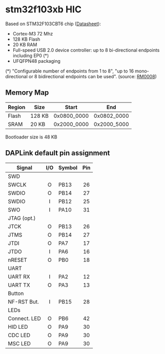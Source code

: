 # stm32f103xb HIC

Based on STM32F103CBT6 chip ([Datasheet](https://www.st.com/resource/en/datasheet/stm32f103cb.pdf)):
- Cortex-M3 72 Mhz
- 128 KB Flash
- 20 KB RAM
- Full-speed USB 2.0 device controller: up to 8 bi-directional endpoints including EP0 (*)
- UFQFPN48 packaging

(*) "Configurable number of endpoints from 1 to 8", "up to 16 mono-directional or 8 bidirectional endpoints can be used". (source: [RM0008](https://www.st.com/resource/en/reference_manual/rm0008-stm32f101xx-stm32f102xx-stm32f103xx-stm32f105xx-and-stm32f107xx-advanced-armbased-32bit-mcus-stmicroelectronics.pdf))

## Memory Map

| Region   |  Size  | Start       | End         |
|----------|--------|-------------|-------------|
| Flash    | 128 KB | 0x0800_0000 | 0x0802_0000 |
| SRAM     | 20 KB  | 0x2000_0000 | 0x2000_5000 |

Bootloader size is 48 KB

## DAPLink default pin assignment

| Signal      | I/O | Symbol  | Pin |
|-------------|:---:|---------|:---:|
| SWD         |
| SWCLK       |  O  | PB13    |  26 |
| SWDIO       |  O  | PB14    |  27 |
| SWDIO       |  I  | PB12    |  25 |
| SWO         |  I  | PA10    |  31 |
| JTAG (opt.)
| JTCK        |  O  | PB13    |  26 |
| JTMS        |  O  | PB14    |  27 |
| JTDI        |  O  | PA7     |  17 |
| JTDO        |  I  | PA6     |  16 |
| nRESET      |  O  | PB0     |  18 |
| UART        |
| UART RX     |  I  | PA2     |  12 |
| UART TX     |  O  | PA3     |  13 |
| Button      |
| NF-RST But. |  I  | PB15    |  28 |
| LEDs        |
| Connect. LED|  O  | PB6     |  42 |
| HID LED     |  O  | PA9     |  30 |
| CDC LED     |  O  | PA9     |  30 |
| MSC LED     |  O  | PA9     |  30 |
